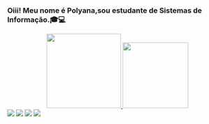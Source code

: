 ### Oiii! Meu nome é Polyana,sou estudante de Sistemas de Informação.🎓💻

<div align="center">
  <a href="https://github.com/itspolyana">
  <img height="170em" src="https://github-readme-stats.vercel.app/api?username=itspolyana&show_icons=true&theme=dracula&include_all_commits=true&count_private=true"/>
  <img height="150em" src="https://github-readme-stats.vercel.app/api/top-langs/?username=itspolyana&layout=compact&langs_count=7&theme=dracula"/>
</div>
 <a href="https://www.instagram.com/_albanaz_/" target="_blank"><img src="https://img.shields.io/badge/-Instagram-%23E4405F?style=for-the-badge&logo=instagram&logoColor=white" target="_blank"></a>
 <a href="https://discord.gg/itspolyana" target="_blank"><img src="https://img.shields.io/badge/Discord-7289DA?style=for-the-badge&logo=discord&logoColor=white" target="_blank"></a> 
  <a href = "mailto:polyana.albanaz.ifc@gmail.com"><img src="https://img.shields.io/badge/-Gmail-%23333?style=for-the-badge&logo=gmail&logoColor=white" target="_blank"></a>
  <a href="https://www.linkedin.com/in/_Polyana Albanaz Da Silva_-45875016a" target="_blank"><img src="https://img.shields.io/badge/-LinkedIn-%230077B5?style=for-the-badge&logo=linkedin&logoColor=white" target="_blank"></a> 

  ##
  
  <div>
  </div>
 
